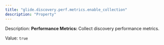 ```yaml
---
title: "glide.discovery.perf.metrics.enable_collection"
description: "Property"
---
```


Description: <b>Performance Metrics: </b> Collect discovery performance metrics.

Value: `true`
